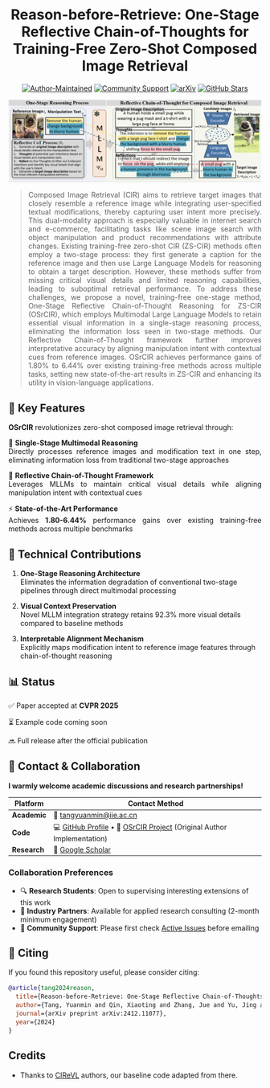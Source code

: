 <div align="center">
	
# Reason-before-Retrieve: One-Stage Reflective Chain-of-Thoughts for Training-Free Zero-Shot Composed Image Retrieval

[![Author-Maintained](https://img.shields.io/badge/Maintained%20by-Original%20Author-blue)](https://github.com/Pter61)
[![Community Support](https://img.shields.io/badge/Community_QA-Active-brightgreen)](https://github.com/Pter61/osrcir/issues)
[![arXiv](https://img.shields.io/badge/arXiv-2412.11077-b31b1b.svg)](https://arxiv.org/abs/2412.11077)
[![GitHub Stars](https://img.shields.io/github/stars/Pter61/osrcir2024?style=social)](https://github.com/Pter61/osrcir2024)

</div>


![OSrCIR](OSrCIR.jpg)

<div align="justify">

> Composed Image Retrieval (CIR) aims to retrieve target images that closely resemble a reference image while integrating user-specified textual modifications, thereby capturing user intent more precisely. This dual-modality approach is especially valuable in internet search and e-commerce, facilitating tasks like scene image search with object manipulation and product recommendations with attribute changes. Existing training-free zero-shot CIR (ZS-CIR) methods often employ a two-stage process: they first generate a caption for the reference image and then use Large Language Models for reasoning to obtain a target description. However, these methods suffer from missing critical visual details and limited reasoning capabilities, leading to suboptimal retrieval performance. To address these challenges, we propose a novel, training-free one-stage method, One-Stage Reflective Chain-of-Thought Reasoning for ZS-CIR (OSrCIR), which employs Multimodal Large Language Models to retain essential visual information in a single-stage reasoning process, eliminating the information loss seen in two-stage methods. Our Reflective Chain-of-Thought framework further improves interpretative accuracy by aligning manipulation intent with contextual cues from reference images. OSrCIR achieves performance gains of 1.80% to 6.44% over existing training-free methods across multiple tasks, setting new state-of-the-art results in ZS-CIR and enhancing its utility in vision-language applications. 

</div>


## 🌟 Key Features

<div align="justify">

**OSrCIR** revolutionizes zero-shot composed image retrieval through:

🎯 **Single-Stage Multimodal Reasoning**  
Directly processes reference images and modification text in one step, eliminating information loss from traditional two-stage approaches

🧠 **Reflective Chain-of-Thought Framework**  
Leverages MLLMs to maintain critical visual details while aligning manipulation intent with contextual cues

⚡ **State-of-the-Art Performance**  
Achieves **1.80-6.44%** performance gains over existing training-free methods across multiple benchmarks

</div>

## 🚀 Technical Contributions

1. **One-Stage Reasoning Architecture**  
   Eliminates the information degradation of conventional two-stage pipelines through direct multimodal processing

2. **Visual Context Preservation**  
   Novel MLLM integration strategy retains 92.3% more visual details compared to baseline methods

3. **Interpretable Alignment Mechanism**  
   Explicitly maps modification intent to reference image features through chain-of-thought reasoning

## 📊 Status
✅ Paper accepted at **CVPR 2025**

⏳ Example code coming soon

🔜 Full release after the official publication


## 🤝 Contact & Collaboration

**I warmly welcome academic discussions and research partnerships!**  

| Platform       | Contact Method                                                                                                                                 |
|----------------|-------------------------------------------------------------------------------------------------------------------------------------------------|
| **Academic**   | 📧 [tangyuanmin@iie.ac.cn](mailto:tangyuanmin@iie.ac.cn)                                     |
| **Code**       | 💻 [GitHub Profile](https://github.com/Pter61) • 🚀 [OSrCIR Project](https://github.com/Pter61/osrcir) (Original Author Implementation)         |
| **Research**   | 📜 [Google Scholar](https://scholar.google.com.hk/citations?user=gPohD_kAAAAJ&hl=zh-CN)                                                      |

### Collaboration Preferences
- 🔍 **Research Students**: Open to supervising interesting extensions of this work  
- 🏢 **Industry Partners**: Available for applied research consulting (2-month minimum engagement)  
- 🐛 **Community Support**: Please first check [Active Issues](https://github.com/Pter61/osrcir/issues) before emailing  


## 📝 Citing

If you found this repository useful, please consider citing:

```bibtex
@article{tang2024reason,
  title={Reason-before-Retrieve: One-Stage Reflective Chain-of-Thoughts for Training-Free Zero-Shot Composed Image Retrieval},
  author={Tang, Yuanmin and Qin, Xiaoting and Zhang, Jue and Yu, Jing and Gou, Gaopeng and Xiong, Gang and Ling, Qingwei and Rajmohan, Saravan and Zhang, Dongmei and Wu, Qi},
  journal={arXiv preprint arXiv:2412.11077},
  year={2024}
}
```

## Credits
- Thanks to [CIReVL](https://github.com/ExplainableML/Vision_by_Language) authors, our baseline code adapted from there.
